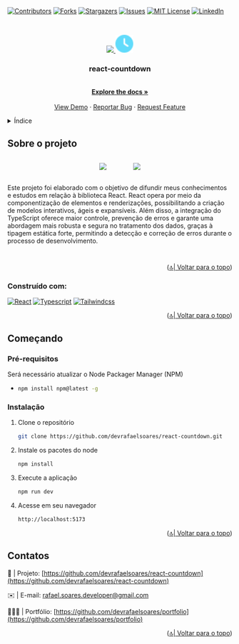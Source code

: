 
<a name="readme-top"></a>

[![Contributors][contributors-shield]][contributors-url]
[![Forks][forks-shield]][forks-url]
[![Stargazers][stars-shield]][stars-url]
[![Issues][issues-shield]][issues-url]
[![MIT License][license-shield]][license-url]
[![LinkedIn][linkedin-shield]][linkedin-url]



<br />
<div align="center">
  <div>
  <a href="https://github.com/devrafaelsoares/react-countdown">

  <img width="45px" src="https://cdn.jsdelivr.net/gh/devicons/devicon/icons/react/react-original.svg" /> <img width="40px" src="images/countdown-icon.svg" />  
  </a>
  </div>    

  <h3 align="center">react-countdown</h3>

  <p align="center">
    <br />
    <a href="https://github.com/devrafaelsoares/react-countdown"><strong>Explore the docs »</strong></a>
    <br />
    <br />
    <a href="https://github.com/devrafaelsoares/react-countdown">View Demo</a>
    ·
    <a href="https://github.com/devrafaelsoares/react-countdown/issues">Reportar Bug</a>
    ·
    <a href="https://github.com/devrafaelsoares/react-countdown/issues">Request Feature</a>
  </p>
</div>



<details>
  <summary>Índice</summary>
  <ol>
    <li>
      <a href="#sobre-o-projeto">Sobre o projeto</a>
      <ul>
        <li><a href="#construído-com">Construído com</a></li>
      </ul>
    </li>
    <li>
      <a href="#começando">Começando</a>
      <ul>
        <li><a href="#pré-requisitos">Pré-requisitos</a></li>
        <li><a href="#instalação">Instalação</a></li>
      </ul>
    </li>
    <li><a href="#contatos">Contatos</a></li>
  </ol>
</details>



## Sobre o projeto

<div>
  <div style="display: flex; justify-content: center; flex-direction: column; align-items: center; gap: 1em; padding: 1em 0">
    <div align="center">
      <img width="500px" src="images/countdown-desktop.gif">
      &nbsp;&nbsp;&nbsp;&nbsp;&nbsp;&nbsp;&nbsp;&nbsp;&nbsp;&nbsp;&nbsp;&nbsp;&nbsp;
      <img width="150px" src="images/countdown-mobile.gif">
  </div>
  <p>
  Este projeto foi elaborado com o objetivo de difundir meus conhecimentos e estudos em relação à biblioteca React. React opera por meio da componentização de elementos e renderizações, possibilitando a criação de modelos interativos, ágeis e expansíveis. Além disso, a integração do TypeScript oferece maior controle, prevenção de erros e garante uma abordagem mais robusta e segura no tratamento dos dados, graças à tipagem estática forte, permitindo a detecção e correção de erros durante o processo de desenvolvimento.
  </p>
</div>
  <p align="right">(<a href="#readme-top">🔝| Voltar para o topo</a>)</p>


### Construído com:

   [![React][React.js]][React-url]
   [![Typescript][Typescript.com]][Typescript-url]
   [![Tailwindcss][Tailwindcss.com]][Tailwindcss-url]


<p align="right">(<a href="#readme-top">🔝| Voltar para o topo</a>)</p>



## Começando

### Pré-requisitos

Será necessário atualizar o Node Packager Manager (NPM)

*
  ```sh
  npm install npm@latest -g
  ```

### Instalação

1. Clone o repositório
   ```sh
   git clone https://github.com/devrafaelsoares/react-countdown.git
   ```
2. Instale os pacotes do node
   ```sh
   npm install
   ```
3. Execute a aplicação
   ```js
   npm run dev
   ```

4. Acesse em seu navegador
   ```sh
   http://localhost:5173
   ```

<p align="right">(<a href="#readme-top">🔝| Voltar para o topo</a>)</p>


## Contatos

🔰 | Projeto: [https://github.com/devrafaelsoares/react-countdown](https://github.com/devrafaelsoares/react-countdown)

✉️ | E-mail: [rafael.soares.developer@gmail.com](mailto:rafael.soares.developer@gmail.com)

🧑🏾‍💻 | Portfólio: [https://github.com/devrafaelsoares/portfolio](https://github.com/devrafaelsoares/portfolio)

<p align="right">(<a href="#readme-top">🔝| Voltar para o topo</a>)</p>



[contributors-shield]: https://img.shields.io/github/contributors/devrafaelsoares/react-countdown.svg?style=for-the-badge
[contributors-url]: https://github.com/devrafaelsoares/react-countdown/graphs/contributors
[forks-shield]: https://img.shields.io/github/forks/devrafaelsoares/react-countdown.svg?style=for-the-badge
[forks-url]: https://github.com/devrafaelsoares/react-countdown/network/members
[stars-shield]: https://img.shields.io/github/stars/devrafaelsoares/react-countdown.svg?style=for-the-badge
[stars-url]: https://github.com/devrafaelsoares/react-countdown/stargazers
[issues-shield]: https://img.shields.io/github/issues/devrafaelsoares/react-countdown.svg?style=for-the-badge
[issues-url]: https://github.com/devrafaelsoares/react-countdown/issues
[license-shield]: https://img.shields.io/github/license/devrafaelsoares/react-countdown.svg?style=for-the-badge
[license-url]: https://github.com/devrafaelsoares/react-countdown/blob/master/LICENSE
[linkedin-shield]: https://img.shields.io/badge/-LinkedIn-black.svg?style=for-the-badge&logo=linkedin&colorB=555
[linkedin-url]: https://www.linkedin.com/in/rafael-henrique-soares-de-freitas-2a667a23a/
[React.js]: https://img.shields.io/badge/React-20232A?style=for-the-badge&logo=react&logoColor=61DAFB
[React-url]: https://reactjs.org/
[Tailwindcss.com]: https://img.shields.io/badge/tailwindcss-0769AD?style=for-the-badge&logo=tailwindcss&logoColor=white
[Tailwindcss-url]: https://tailwindcss.com/
[Typescript.com]: https://img.shields.io/badge/typescript-0769AD?style=for-the-badge&logo=typescript&logoColor=white
[Typescript-url]: https://www.typescriptlang.org/
